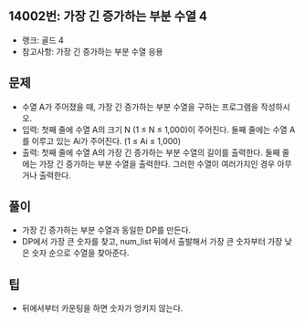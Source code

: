 <h2>14002번: 가장 긴 증가하는 부분 수열 4</h2>
<ul>
  <li>랭크: 골드 4</li>
  <li>참고사항: 가장 긴 증가하는 부분 수열 응용</li>
</ul>
<h2>문제</h2>
<ul>
  <li>수열 A가 주어졌을 때, 가장 긴 증가하는 부분 수열을 구하는 프로그램을 작성하시오.</li>
  <li>입력: 첫째 줄에 수열 A의 크기 N (1 ≤ N ≤ 1,000)이 주어진다. 둘째 줄에는 수열 A를 이루고 있는 Ai가 주어진다. (1 ≤ Ai ≤ 1,000)</li>
  <li>출력: 첫째 줄에 수열 A의 가장 긴 증가하는 부분 수열의 길이를 출력한다. 둘째 줄에는 가장 긴 증가하는 부분 수열을 출력한다. 그러한 수열이 여러가지인 경우 아무거나 출력한다.</li>
</ul>
<h2>풀이</h2>
<ul>
  <li>가장 긴 증가하는 부분 수열과 동일한 DP를 만든다.</li>
  <li>DP에서 가장 큰 숫자를 찾고, num_list 뒤에서 출발해서 가장 큰 숫자부터 가장 낮은 숫자 순으로 수열을 찾아준다.</li>
</ul>
<h2>팁</h2>
<ul>
  <li>뒤에서부터 카운팅을 하면 숫자가 엉키지 않는다.</li>
</ul>
